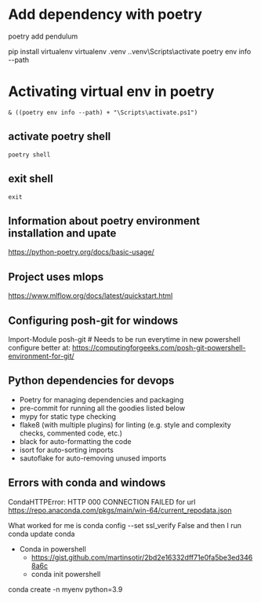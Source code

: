 # Add dependency with poetry
poetry add pendulum

pip install virtualenv 
virtualenv .venv
.\.venv\Scripts\activate
poetry env info --path

# Activating virtual env in poetry
`& ((poetry env info --path) + "\Scripts\activate.ps1")`
## activate poetry shell
`poetry shell`
## exit shell
`exit`

## Information about poetry environment installation and upate
https://python-poetry.org/docs/basic-usage/

## Project uses mlops 
https://www.mlflow.org/docs/latest/quickstart.html

## Configuring posh-git for windows
Import-Module posh-git # Needs to be run everytime in new powershell
configure better at:
https://computingforgeeks.com/posh-git-powershell-environment-for-git/

## Python dependencies for devops
- Poetry for managing dependencies and packaging
- pre-commit for running all the goodies listed below
- mypy for static type checking
- flake8 (with multiple plugins) for linting (e.g. style and complexity checks, commented code, etc.)
- black for auto-formatting the code
- isort for auto-sorting imports
- sautoflake for auto-removing unused imports

## Errors with conda and windows
CondaHTTPError: HTTP 000 CONNECTION FAILED for url <https://repo.anaconda.com/pkgs/main/win-64/current_repodata.json>

What worked for me is
conda config --set ssl_verify False
and then I run conda update conda

- Conda in powershell
  - https://gist.github.com/martinsotir/2bd2e16332dff71e0fa5be3ed3468a6c
  - conda init powershell

conda create -n myenv python=3.9
